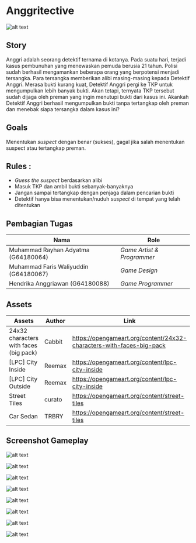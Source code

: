 # Anggritective
![alt text](https://github.com/hendrikaang/GrafkomP2K7/blob/main/MainMenu.PNG)

## Story
Anggri adalah seorang detektif ternama di kotanya. Pada suatu hari, terjadi kasus pembunuhan yang menewaskan pemuda berusia 21 tahun. Polisi sudah berhasil mengamankan beberapa orang yang berpotensi menjadi tersangka. Para tersangka memberikan alibi masing-masing kepada Detektif Anggri. Merasa bukti kurang kuat, Detektif Anggri pergi ke TKP untuk mengumpulkan lebih banyak bukti. Akan tetapi, ternyata TKP tersebut sudah dijaga oleh preman yang ingin menutupi bukti dari kasus ini. Akankah Detektif Anggri berhasil mengumpulkan bukti tanpa tertangkap oleh preman dan menebak siapa tersangka dalam kasus ini?

## Goals
  Menentukan *suspect* dengan benar (sukses), gagal jika salah menentukan suspect atau tertangkap preman.

## Rules : 
- *Guess the suspect* berdasarkan alibi
- Masuk TKP dan ambil bukti sebanyak-banyaknya
- Jangan sampai tertangkap dengan penjaga dalam pencarian bukti
- Detektif hanya bisa menentukan/nuduh *suspect* di tempat yang telah ditentukan

## Pembagian Tugas
| Nama | Role |
| ------ | ------ |
| Muhammad Rayhan Adyatma (G64180064) | *Game Artist & Programmer* |
| Muhammad Faris Waliyuddin (G64180067) | *Game Design* |
| Hendrika Anggriawan (G64180088) | *Game Programmer* |

## Assets
| Assets | Author | Link |
| ------ | ------ | ------|
| 24x32 characters with faces (big pack) | Cabbit | https://opengameart.org/content/24x32-characters-with-faces-big-pack |
| [LPC] City Inside | Reemax | https://opengameart.org/content/lpc-city-inside |
| [LPC] City Outside | Reemax | https://opengameart.org/content/lpc-city-inside |
| Street Tiles | curato | https://opengameart.org/content/street-tiles |
| Car Sedan | TRBRY | https://opengameart.org/content/street-tiles |

## Screenshot Gameplay
![alt text](https://github.com/hendrikaang/GrafkomP2K7/blob/main/Screenshots/1.PNG)

![alt text](https://github.com/hendrikaang/GrafkomP2K7/blob/main/Screenshots/2.PNG)

![alt text](https://github.com/hendrikaang/GrafkomP2K7/blob/main/Screenshots/2_1.PNG)

![alt text](https://github.com/hendrikaang/GrafkomP2K7/blob/main/Screenshots/3.PNG)

![alt text](https://github.com/hendrikaang/GrafkomP2K7/blob/main/Screenshots/5.PNG)

![alt text](https://github.com/hendrikaang/GrafkomP2K7/blob/main/Screenshots/6.PNG)

![alt text](https://github.com/hendrikaang/GrafkomP2K7/blob/main/Screenshots/7.PNG)

![alt text](https://github.com/hendrikaang/GrafkomP2K7/blob/main/Screenshots/8.PNG)
